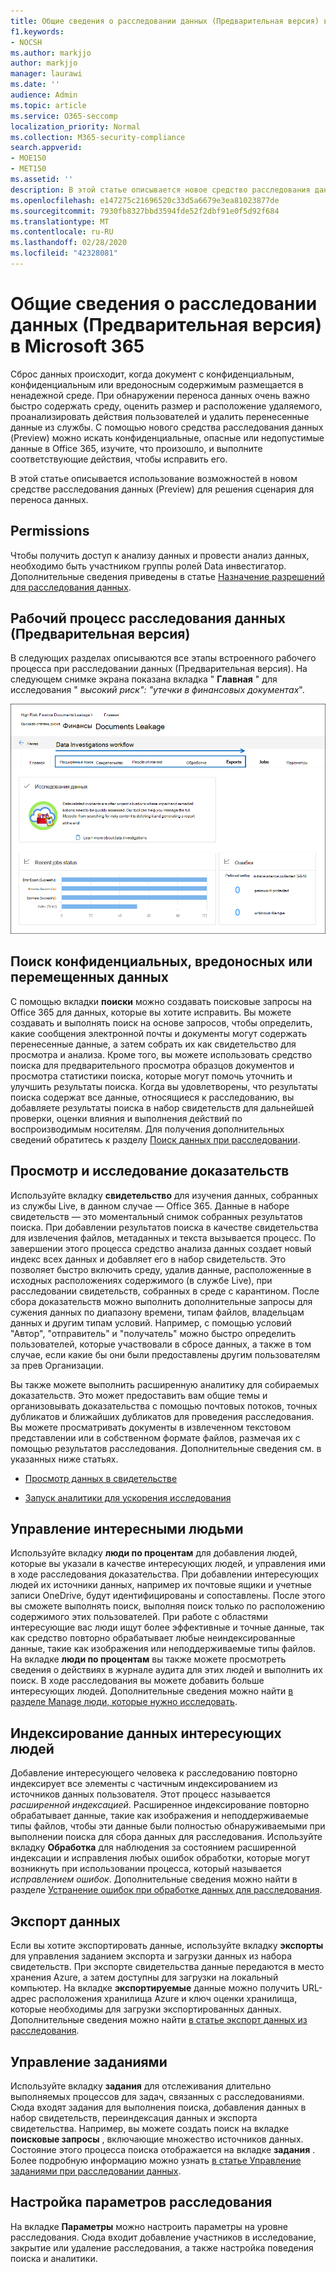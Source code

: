 ```yaml
---
title: Общие сведения о расследовании данных (Предварительная версия) в Microsoft 365
f1.keywords:
- NOCSH
ms.author: markjjo
author: markjjo
manager: laurawi
ms.date: ''
audience: Admin
ms.topic: article
ms.service: O365-seccomp
localization_priority: Normal
ms.collection: M365-security-compliance
search.appverid:
- MOE150
- MET150
ms.assetid: ''
description: В этой статье описывается новое средство расследования данных (Preview) в Microsoft 365.
ms.openlocfilehash: e147275c21696520c33d5a6679e3ea81023877de
ms.sourcegitcommit: 7930fb8327bbd3594fde52f2dbf91e0f5d92f684
ms.translationtype: MT
ms.contentlocale: ru-RU
ms.lasthandoff: 02/28/2020
ms.locfileid: "42328081"
---
```

# <a name="overview-of-data-investigations-preview-in-microsoft-365"></a>Общие сведения о расследовании данных (Предварительная версия) в Microsoft 365

Сброс данных происходит, когда документ с конфиденциальным, конфиденциальным или вредоносным содержимым размещается в ненадежной среде. При обнаружении переноса данных очень важно быстро содержать среду, оценить размер и расположение удаляемого, проанализировать действия пользователей и удалить перенесенные данные из службы. С помощью нового средства расследования данных (Preview) можно искать конфиденциальные, опасные или недопустимые данные в Office 365, изучите, что произошло, и выполните соответствующие действия, чтобы исправить его.  

В этой статье описывается использование возможностей в новом средстве расследования данных (Preview) для решения сценария для переноса данных.

## <a name="permissions"></a>Permissions

Чтобы получить доступ к анализу данных и провести анализ данных, необходимо быть участником группы ролей Data инвестигатор. Дополнительные сведения приведены в статье [Назначение разрешений для расследования данных](data-investigations-permissions.md).

## <a name="data-investigations-preview-workflow"></a>Рабочий процесс расследования данных (Предварительная версия) 

В следующих разделах описываются все этапы встроенного рабочего процесса при расследовании данных (Предварительная версия). На следующем снимке экрана показана вкладка " **Главная** " для исследования " *высокий риск": "утечки в финансовых документах*". 

![Рабочий процесс в средстве расследования данных](../media/DataInvestigationsWorkflow.png)

## <a name="search-for-sensitive-malicious-or-misplaced-data"></a>Поиск конфиденциальных, вредоносных или перемещенных данных

С помощью вкладки **поиски** можно создавать поисковые запросы на Office 365 для данных, которые вы хотите исправить. Вы можете создавать и выполнять поиск на основе запросов, чтобы определить, какие сообщения электронной почты и документы могут содержать перенесенные данные, а затем собрать их как свидетельство для просмотра и анализа. Кроме того, вы можете использовать средство поиска для предварительного просмотра образцов документов и просмотра статистики поиска, которые могут помочь уточнить и улучшить результаты поиска. Когда вы удовлетворены, что результаты поиска содержат все данные, относящиеся к расследованию, вы добавляете результаты поиска в набор свидетельств для дальнейшей проверки, оценки влияния и выполнения действий по воспроизводимым носителям. Для получения дополнительных сведений обратитесь к разделу [Поиск данных при расследовании](search-for-data.md).

## <a name="review-and-investigate-evidence"></a>Просмотр и исследование доказательств

Используйте вкладку **свидетельство** для изучения данных, собранных из службы Live, в данном случае — Office 365. Данные в наборе свидетельств — это моментальный снимок собранных результатов поиска. При добавлении результатов поиска в качестве свидетельства для извлечения файлов, метаданных и текста вызывается процесс. По завершении этого процесса средство анализа данных создает новый индекс всех данных и добавляет его в набор свидетельств. Это позволяет быстро включить среду, удалив данные, расположенные в исходных расположениях содержимого (в службе Live), при расследовании свидетельств, собранных в среде с карантином. После сбора доказательств можно выполнить дополнительные запросы для сужения данных по диапазону времени, типам файлов, владельцам данных и другим типам условий. Например, с помощью условий "Автор", "отправитель" и "получатель" можно быстро определить пользователей, которые участвовали в сбросе данных, а также в том случае, если какие бы они были предоставлены другим пользователям за прев Организации.

Вы также можете выполнить расширенную аналитику для собираемых доказательств. Это может предоставить вам общие темы и организовывать доказательства с помощью почтовых потоков, точных дубликатов и ближайших дубликатов для проведения расследования. Вы можете просматривать документы в извлеченном текстовом представлении или в собственном формате файлов, размечая их с помощью результатов расследования. Дополнительные сведения см. в указанных ниже статьях.

  - [Просмотр данных в свидетельстве](review-data-in-evidence.md)

  - [Запуск аналитики для ускорения исследования](run-analytics-to-investigate-faster.md)


## <a name="managing-people-of-interest"></a>Управление интересными людьми

Используйте вкладку **люди по процентам** для добавления людей, которые вы указали в качестве интересующих людей, и управления ими в ходе расследования доказательства. При добавлении интересующих людей их источники данных, например их почтовые ящики и учетные записи OneDrive, будут идентифицированы и сопоставлены. После этого вы сможете выполнять поиск, выполняя поиск только по расположению содержимого этих пользователей. При работе с областями интересующие вас люди ищут более эффективные и точные данные, так как средство повторно обрабатывает любые неиндексированные данные, такие как изображения или неподдерживаемые типы файлов. На вкладке **люди по процентам** вы также можете просмотреть сведения о действиях в журнале аудита для этих людей и выполнить их поиск. В ходе расследования вы можете добавить больше интересующих людей. Дополнительные сведения можно найти [в разделе Manage люди, которые нужно исследовать](manage-people-of-interest.md).

## <a name="indexing-the-data-of-people-of-interest"></a>Индексирование данных интересующих людей

Добавление интересующего человека к расследованию повторно индексирует все элементы с частичным индексированием из источников данных пользователя. Этот процесс называется *расширенной индексацией*. Расширенное индексирование повторно обрабатывает данные, такие как изображения и неподдерживаемые типы файлов, чтобы эти данные были полностью обнаруживаемыми при выполнении поиска для сбора данных для расследования. Используйте вкладку **Обработка** для наблюдения за состоянием расширенной индексации и исправления любых ошибок обработки, которые могут возникнуть при использовании процесса, который называется *исправлением ошибок*. Дополнительные сведения можно найти в разделе [Устранение ошибок при обработке данных для расследования](error-remediation.md).

## <a name="exporting-data"></a>Экспорт данных

Если вы хотите экспортировать данные, используйте вкладку **экспорты** для управления заданием экспорта и загрузки данных из набора свидетельств. При экспорте свидетельства данные передаются в место хранения Azure, а затем доступны для загрузки на локальный компьютер. На вкладке **экспортируемые** данные можно получить URL-адрес расположения хранилища Azure и ключ оценки хранилища, которые необходимы для загрузки экспортированных данных. Дополнительные сведения можно найти [в статье экспорт данных из расследования](export-data.md).

## <a name="managing-jobs"></a>Управление заданиями

Используйте вкладку **задания** для отслеживания длительно выполняемых процессов для задач, связанных с расследованиями. Сюда входят задания для выполнения поиска, добавления данных в набор свидетельств, переиндексация данных и экспорта свидетельства. Например, вы можете создать поиск на вкладке **поисковые запросы** , включающие множество источников данных. Состояние этого процесса поиска отображается на вкладке **задания** . Более подробную информацию можно узнать [в статье Управление заданиями при расследовании данных](manage-jobs.md).

## <a name="configuring-investigation-settings"></a>Настройка параметров расследования

На вкладке **Параметры** можно настроить параметры на уровне расследования. Сюда входит добавление участников в исследование, закрытие или удаление расследования, а также настройка поведения поиска и аналитики.
